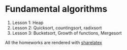 # Fundamental algorithms

1. Lesson 1: Heap
2. Lesson 2: Quicksort, countingsort, radixsort
3. Lesson 3: Bucketsort, Growth of functions, Mergesort

All the homeworks are rendered with [sharelatex](www.sharelatex.com)
